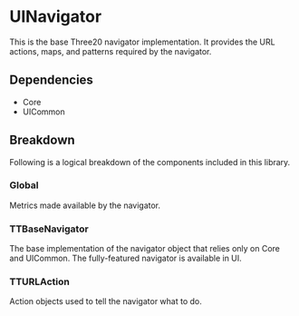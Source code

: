 
UINavigator
===========

This is the base Three20 navigator implementation. It provides the URL actions, maps,
and patterns required by the navigator.

Dependencies
------------

* Core
* UICommon

Breakdown
---------

Following is a logical breakdown of the components included in this library.

### Global

Metrics made available by the navigator.

### TTBaseNavigator

The base implementation of the navigator object that relies only on Core and UICommon. The
fully-featured navigator is available in UI.

### TTURLAction

Action objects used to tell the navigator what to do.
